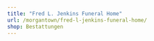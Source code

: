 ```yaml
---
title: "Fred L. Jenkins Funeral Home"
url: /morgantown/fred-l-jenkins-funeral-home/
shop: Bestattungen
---
```

